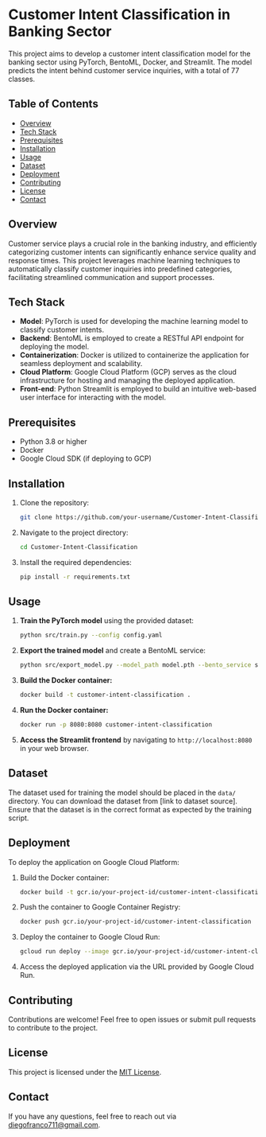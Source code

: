 # Customer Intent Classification in Banking Sector

This project aims to develop a customer intent classification model for the banking sector using PyTorch, BentoML, Docker, and Streamlit. The model predicts the intent behind customer service inquiries, with a total of 77 classes.

## Table of Contents
- [Overview](#overview)
- [Tech Stack](#tech-stack)
- [Prerequisites](#prerequisites)
- [Installation](#installation)
- [Usage](#usage)
- [Dataset](#dataset)
- [Deployment](#deployment)
- [Contributing](#contributing)
- [License](#license)
- [Contact](#contact)

## Overview

Customer service plays a crucial role in the banking industry, and efficiently categorizing customer intents can significantly enhance service quality and response times. This project leverages machine learning techniques to automatically classify customer inquiries into predefined categories, facilitating streamlined communication and support processes.

## Tech Stack

- **Model**: PyTorch is used for developing the machine learning model to classify customer intents.
- **Backend**: BentoML is employed to create a RESTful API endpoint for deploying the model.
- **Containerization**: Docker is utilized to containerize the application for seamless deployment and scalability.
- **Cloud Platform**: Google Cloud Platform (GCP) serves as the cloud infrastructure for hosting and managing the deployed application.
- **Front-end**: Python Streamlit is employed to build an intuitive web-based user interface for interacting with the model.

## Prerequisites

- Python 3.8 or higher
- Docker
- Google Cloud SDK (if deploying to GCP)

## Installation

1. Clone the repository:

    ```bash
    git clone https://github.com/your-username/Customer-Intent-Classification.git
    ```

2. Navigate to the project directory:

    ```bash
    cd Customer-Intent-Classification
    ```

3. Install the required dependencies:

    ```bash
    pip install -r requirements.txt
    ```

## Usage

1. **Train the PyTorch model** using the provided dataset:

    ```bash
    python src/train.py --config config.yaml
    ```

2. **Export the trained model** and create a BentoML service:

    ```bash
    python src/export_model.py --model_path model.pth --bento_service service.py
    ```

3. **Build the Docker container:**

    ```bash
    docker build -t customer-intent-classification .
    ```

4. **Run the Docker container:**

    ```bash
    docker run -p 8080:8080 customer-intent-classification
    ```

5. **Access the Streamlit frontend** by navigating to `http://localhost:8080` in your web browser.

## Dataset

The dataset used for training the model should be placed in the `data/` directory. You can download the dataset from [link to dataset source]. Ensure that the dataset is in the correct format as expected by the training script.

## Deployment

To deploy the application on Google Cloud Platform:

1. Build the Docker container:

    ```bash
    docker build -t gcr.io/your-project-id/customer-intent-classification .
    ```

2. Push the container to Google Container Registry:

    ```bash
    docker push gcr.io/your-project-id/customer-intent-classification
    ```

3. Deploy the container to Google Cloud Run:

    ```bash
    gcloud run deploy --image gcr.io/your-project-id/customer-intent-classification --platform managed
    ```

4. Access the deployed application via the URL provided by Google Cloud Run.

## Contributing

Contributions are welcome! Feel free to open issues or submit pull requests to contribute to the project.

## License

This project is licensed under the [MIT License](LICENSE).

## Contact

If you have any questions, feel free to reach out via [diegofranco711@gmail.com](mailto:diegofranco711@gmail.com).